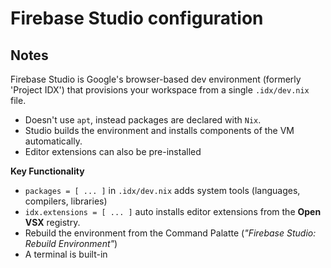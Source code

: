 # Firebase Studio configuration
## Notes
Firebase Studio is Google's browser-based dev environment (formerly 'Project IDX') that provisions your workspace from a single `.idx/dev.nix` file.
- Doesn't use `apt`, instead packages are declared with `Nix`.
- Studio builds the environment and installs components of the VM automatically.
- Editor extensions can also be pre-installed

**Key Functionality**
- `packages = [ ... ]` in `.idx/dev.nix` adds system tools (languages, compilers, libraries)
- `idx.extensions = [ ... ]` auto installs editor extensions from the **Open VSX** registry.
- Rebuild the environment from the Command Palatte (_"Firebase Studio: Rebuild Environment"_)
- A terminal is built-in
